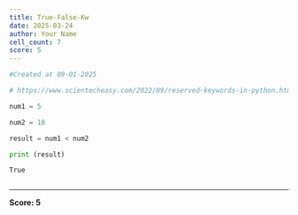 ```yaml
---
title: True-False-Kw
date: 2025-03-24
author: Your Name
cell_count: 7
score: 5
---
```


```python
#Created at 09-01-2025
```


```python
# https://www.scientecheasy.com/2022/09/reserved-keywords-in-python.html/
```


```python
num1 = 5
```


```python
num2 = 10
```


```python
result = num1 < num2
```


```python
print (result)
```

    True



```python

```


---
**Score: 5**

